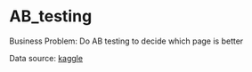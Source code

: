 # AB_testing

Business Problem: Do AB testing to decide which page is better

Data source: [kaggle](https://www.kaggle.com/code/zhangluyuan/a-b-testing/data)
